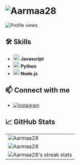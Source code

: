 # <img src="https://readme-typing-svg.herokuapp.com?font=Fira+Code&weight=700&size=30&duration=3000&pause=1000&color=32CD32&background=FFFFFF00&center=true&vCenter=true&width=500&height=50&lines=Hello%2C+I'm+Aarmaa28!+%F0%9F%91%8B" alt="Aarmaa28" />

![Profile views](https://komarev.com/ghpvc/?username=Aarmaa28&style=flat-square&color=brightgreen)

## 🛠 Skills

- <img src="https://skillicons.dev/icons?i=javascript" alt="JavaScript" width="20" height="20"/> **Javascript**
- <img src="https://skillicons.dev/icons?i=python" alt="Python" width="20" height="20"/> **Python**
- <img src="https://skillicons.dev/icons?i=nodejs" alt="Node.js" width="20" height="20"/> **Node.js**

## 📫 Connect with me

- [![Instagram](https://img.shields.io/badge/Instagram-FF1493?style=for-the-badge&logo=instagram&logoColor=white)](https://www.instagram.com/aarmaa_28)

## 📈 GitHub Stats

<table>
  <tr>
    <td>
      <img align="left" src="https://github-readme-stats-one-bice.vercel.app/api?username=Aarmaa28&show_icons=true&theme=chartreuse-dark&include_all_commits=true&count_private=true&hide_border=true&show=reviews,discussions_started,discussions_answered,prs_merged,prs_merged_percentage&role=OWNER,ORGANIZATION_MEMBER,COLLABORATOR" alt="Aarmaa28" />
    </td>
  </tr>
  <tr>
    <td>
      <img align="center" src="https://github-readme-stats.vercel.app/api/top-langs?username=Aarmaa28&show_icons=true&locale=en&theme=chartreuse-dark&hide_border=true&hide_progress=true&size_weight=0.5&count_weight=0.5" alt="Aarmaa28" />
    </td>
  </tr>
  <tr>
    <td colspan="2" align="center">
      <img src="http://github-readme-streak-stats.herokuapp.com?user=Aarmaa28&theme=chartreuse-dark&hide_border=true" alt="Aarmaa28's streak stats" />
    </td>
  </tr>
</table>
